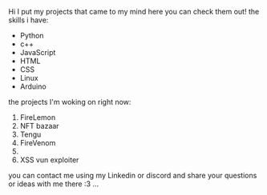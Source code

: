Hi I put my projects that came to my mind here you can check them out!
the skills i have:
+ Python
+ c++
+ JavaScript
+ HTML
+ CSS
+ Linux
+ Arduino

the projects I'm woking on right now:
1. FireLemon
2. NFT bazaar
3. Tengu
4. FireVenom
5. 
6. XSS vun exploiter

you can contact me using my Linkedin or discord and share your questions or ideas with me there :3
...
<!---
Pastlecry/Pastlecry is a ✨ special ✨ repository because its `README.md` (this file) appears on your GitHub profile.
You can click the Preview link to take a look at your changes.
--->

